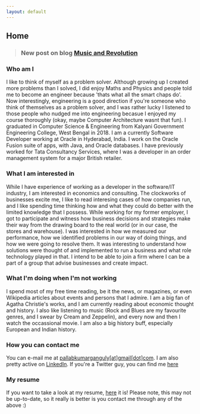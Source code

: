 ```yaml
---
layout: default
---
```

## Home

> ### New post on blog **[Music and Revolution](../blog)** 

### Who am I

I like to think of myself as a problem solver. Although growing up I created more problems than I solved, I did enjoy Maths and Physics and people told me to become an engineer because 'thats what all the smart chaps do'. Now interestingly, engineering is a good direction if you're someone who think of themselves as a problem solver, and I was rather lucky I listened to those people who nudged me into engineering becasue I enjoyed my course thoroughly (okay, maybe Computer Architecture wasnt that fun). I graduated in Computer Science & Engineering from Kalyani Government Engineering College, West Bengal in 2018.
I am a currently Software Developer working at Oracle in Hyderabad, India. I work on the Oracle Fusion suite of apps, with Java, and Oracle databases. I have previously worked for Tata Consultancy Services, where I was a developer in an order management system for a major British retailer.

### What I am interested in

While I have experience of working as a developer in the software/IT industry, I am interested in economics and consulting. The clockworks of businesses excite me, I like to read interesing cases of how companies run, and I like spending time thinking how and what they could do better with the limited knowledge that I possess. While working for my former employer, I got to participate and witness how business decisions and strategies make their way from the drawing board to the real world (or in our case, the stores and warehouse). I was interested in how we measured our performance, how we identified problems in our way of doing things, and how we were going to resolve them. It was interesting to understand how solutions were thought of and implemented to run a business and what role technology played in that. I intend to be able to join a firm where I can be a part of a group that advise businesses and create impact.

### What I'm doing when I'm not working

I spend most of my free time reading, be it the news, or magazines, or even Wikipedia articles about events and persons that I admire. I am a big fan of Agatha Christie's works, and I am currently reading about economic thought and history. I also like listening to music (Rock and Blues are my favourite genres, and I swear by Cream and Zeppelin), and every now and then I watch the occassional movie. I am also a big history buff, especially European and Indian history.

### How you can contact me

You can e-mail me at [pallabkumarganguly[at]gmail[dot]com](mailto:pallabkumarganguly@gmail.com). I am also pretty active on [LinkedIn](https://www.linkedin.com/in/pallab-kumar-ganguly/). If you're a Twitter guy, you can find me [here](https://twitter.com/pallabkganguly)

### My resume

If you want to take a look at my resume, [here](/images/resume_pallab_ganguly.pdf.pdf) it is! Please note, this may not be up-to-date, so it really is better is you contact me through any of the above :)
